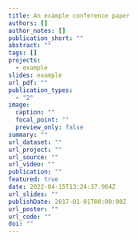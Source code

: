 ```yaml
---
title: An example conference paper
authors: []
author_notes: []
publication_short: ""
abstract: ""
tags: []
projects:
  - example
slides: example
url_pdf: ""
publication_types:
  - "2"
image:
  caption: ""
  focal_point: ""
  preview_only: false
summary: ""
url_dataset: ""
url_project: ""
url_source: ""
url_video: ""
publication: ""
featured: true
date: 2022-04-15T13:24:37.964Z
url_slides: ""
publishDate: 2017-01-01T00:00:00Z
url_poster: ""
url_code: ""
doi: ""
---
```

